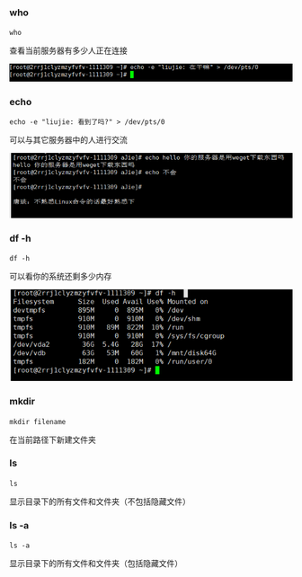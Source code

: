 ### who

`who`

查看当前服务器有多少人正在连接

![image-20211125103740038](linux%E5%91%BD%E4%BB%A4.assets/image-20211125103740038.png)

### echo

`echo -e "liujie: 看到了吗?" > /dev/pts/0`

可以与其它服务器中的人进行交流

![image-20211125101714824](linux%E5%91%BD%E4%BB%A4.assets/image-20211125101714824.png)

### df -h 

`df -h`

可以看你的系统还剩多少内存

![image-20211125110223794](linux%E5%91%BD%E4%BB%A4.assets/image-20211125110223794.png)

### mkdir

`mkdir filename`

在当前路径下新建文件夹

### ls

`ls`

显示目录下的所有文件和文件夹（不包括隐藏文件）

### ls -a

`ls -a`

显示目录下的所有文件和文件夹（包括隐藏文件）
